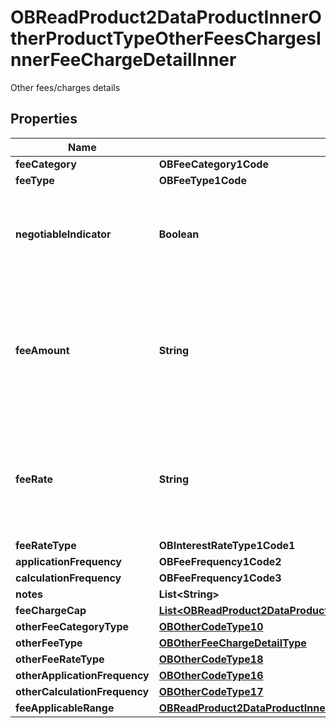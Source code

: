 

# OBReadProduct2DataProductInnerOtherProductTypeOtherFeesChargesInnerFeeChargeDetailInner

Other fees/charges details

## Properties

| Name | Type | Description | Notes |
|------------ | ------------- | ------------- | -------------|
|**feeCategory** | **OBFeeCategory1Code** |  |  |
|**feeType** | **OBFeeType1Code** |  |  |
|**negotiableIndicator** | **Boolean** | Fee/charge which is usually negotiable rather than a fixed amount |  [optional] |
|**feeAmount** | **String** | Fee Amount charged for a fee/charge (where it is charged in terms of an amount rather than a rate) |  [optional] |
|**feeRate** | **String** | Rate charged for Fee/Charge (where it is charged in terms of a rate rather than an amount) |  [optional] |
|**feeRateType** | **OBInterestRateType1Code1** |  |  [optional] |
|**applicationFrequency** | **OBFeeFrequency1Code2** |  |  |
|**calculationFrequency** | **OBFeeFrequency1Code3** |  |  [optional] |
|**notes** | **List&lt;String&gt;** |  |  [optional] |
|**feeChargeCap** | [**List&lt;OBReadProduct2DataProductInnerOtherProductTypeOtherFeesChargesInnerFeeChargeDetailInnerFeeChargeCapInner&gt;**](OBReadProduct2DataProductInnerOtherProductTypeOtherFeesChargesInnerFeeChargeDetailInnerFeeChargeCapInner.md) |  |  [optional] |
|**otherFeeCategoryType** | [**OBOtherCodeType10**](OBOtherCodeType10.md) |  |  [optional] |
|**otherFeeType** | [**OBOtherFeeChargeDetailType**](OBOtherFeeChargeDetailType.md) |  |  [optional] |
|**otherFeeRateType** | [**OBOtherCodeType18**](OBOtherCodeType18.md) |  |  [optional] |
|**otherApplicationFrequency** | [**OBOtherCodeType16**](OBOtherCodeType16.md) |  |  [optional] |
|**otherCalculationFrequency** | [**OBOtherCodeType17**](OBOtherCodeType17.md) |  |  [optional] |
|**feeApplicableRange** | [**OBReadProduct2DataProductInnerOtherProductTypeOtherFeesChargesInnerFeeChargeDetailInnerFeeApplicableRange**](OBReadProduct2DataProductInnerOtherProductTypeOtherFeesChargesInnerFeeChargeDetailInnerFeeApplicableRange.md) |  |  [optional] |




